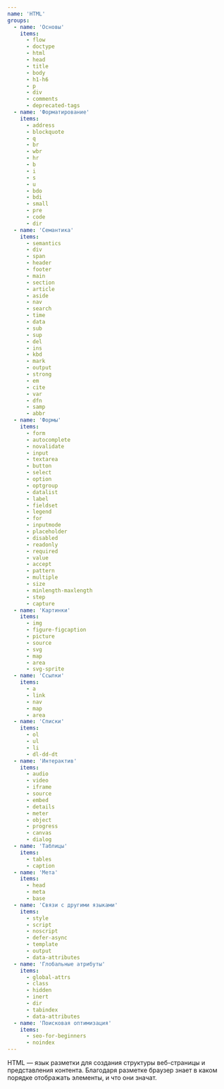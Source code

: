 ```yaml
---
name: 'HTML'
groups:
  - name: 'Основы'
    items:
      - flow
      - doctype
      - html
      - head
      - title
      - body
      - h1-h6
      - p
      - div
      - comments
      - deprecated-tags
  - name: 'Форматирование'
    items:
      - address
      - blockquote
      - q
      - br
      - wbr
      - hr
      - b
      - i
      - s
      - u
      - bdo
      - bdi
      - small
      - pre
      - code
      - dir
  - name: 'Семантика'
    items:
      - semantics
      - div
      - span
      - header
      - footer
      - main
      - section
      - article
      - aside
      - nav
      - search
      - time
      - data
      - sub
      - sup
      - del
      - ins
      - kbd
      - mark
      - output
      - strong
      - em
      - cite
      - var
      - dfn
      - samp
      - abbr
  - name: 'Формы'
    items:
      - form
      - autocomplete
      - novalidate
      - input
      - textarea
      - button
      - select
      - option
      - optgroup
      - datalist
      - label
      - fieldset
      - legend
      - for
      - inputmode
      - placeholder
      - disabled
      - readonly
      - required
      - value
      - accept
      - pattern
      - multiple
      - size
      - minlength-maxlength
      - step
      - capture
  - name: 'Картинки'
    items:
      - img
      - figure-figcaption
      - picture
      - source
      - svg
      - map
      - area
      - svg-sprite
  - name: 'Ссылки'
    items:
      - a
      - link
      - nav
      - map
      - area
  - name: 'Списки'
    items:
      - ol
      - ul
      - li
      - dl-dd-dt
  - name: 'Интерактив'
    items:
      - audio
      - video
      - iframe
      - source
      - embed
      - details
      - meter
      - object
      - progress
      - canvas
      - dialog
  - name: 'Таблицы'
    items:
      - tables
      - caption
  - name: 'Мета'
    items:
      - head
      - meta
      - base
  - name: 'Связи с другими языками'
    items:
      - style
      - script
      - noscript
      - defer-async
      - template
      - output
      - data-attributes
  - name: 'Глобальные атрибуты'
    items:
      - global-attrs
      - class
      - hidden
      - inert
      - dir
      - tabindex
      - data-attributes
  - name: 'Поисковая оптимизация'
    items:
      - seo-for-beginners
      - noindex
---
```


HTML — язык разметки для создания структуры веб-страницы и представления контента. Благодаря разметке браузер знает в каком порядке отображать элементы, и что они значат.
